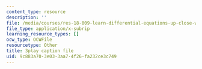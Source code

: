 ```yaml
---
content_type: resource
description: ''
file: /media/courses/res-18-009-learn-differential-equations-up-close-with-gilbert-strang-and-cleve-moler-fall-2015/9c883a703e033aa74f26fa232ce3c749_9RJml41PFnc.srt
file_type: application/x-subrip
learning_resource_types: []
ocw_type: OCWFile
resourcetype: Other
title: 3play caption file
uid: 9c883a70-3e03-3aa7-4f26-fa232ce3c749
---
```

